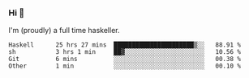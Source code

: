 ### Hi 👋

I'm (proudly) a full time haskeller.

<!--START_SECTION:waka-->

```text
Haskell      25 hrs 27 mins  ██████████████████████▒░░   88.91 %
sh           3 hrs 1 min     ██▓░░░░░░░░░░░░░░░░░░░░░░   10.56 %
Git          6 mins          ░░░░░░░░░░░░░░░░░░░░░░░░░   00.38 %
Other        1 min           ░░░░░░░░░░░░░░░░░░░░░░░░░   00.10 %
```

<!--END_SECTION:waka-->
